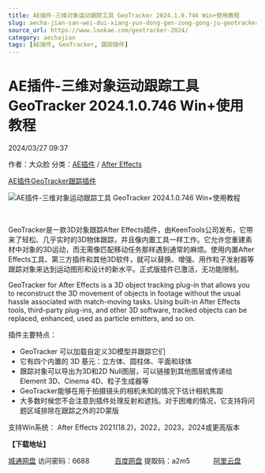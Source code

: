 ```yaml
---
title: AE插件-三维对象运动跟踪工具 GeoTracker 2024.1.0.746 Win+使用教程
slug: aecha-jian-san-wei-dui-xiang-yun-dong-gen-zong-gong-ju-geotracker-2024-1-0-746-win-shi-yong-jiao-cheng
source_url: https://www.lookae.com/geotracker-2024/
category: aechajian
tags: [AE插件, GeoTracker, 跟踪插件]
---
```

# AE插件-三维对象运动跟踪工具 GeoTracker 2024.1.0.746 Win+使用教程

2024/03/27 09:37

作者：大众脸
分类：[AE插件](https://www.lookae.com/after-effects/aechajian/) / [After Effects](https://www.lookae.com/after-effects/)

[AE插件](https://www.lookae.com/tag/ae%e6%8f%92%e4%bb%b6/)[GeoTracker](https://www.lookae.com/tag/geotracker/)[跟踪插件](https://www.lookae.com/tag/%e8%b7%9f%e8%b8%aa%e6%8f%92%e4%bb%b6/)

![AE插件-三维对象运动跟踪工具 GeoTracker 2024.1.0.746 Win+使用教程](https://www.lookae.com/wp-content/uploads/2022/10/KeenTools-GeoTracker.jpg "AE插件-三维对象运动跟踪工具 GeoTracker 2024.1.0.746 Win+使用教程-LookAE.com")

[﻿﻿﻿](https://cloud.video.taobao.com//play/u/705956171/p/1/e/6/t/1/379931977273.mp4)

GeoTracker是一款3D对象跟踪After Effects插件，由KeenTools公司发布，它带来了轻松、几乎实时的3D物体跟踪，并且像内置工具一样工作。它允许您重建素材中对象的3D运动，而无需像匹配移动任务那样遇到通常的麻烦。使用内置After Effects工具、第三方插件和其他3D软件，就可以替换、增强、用作粒子发射器等跟踪对象来达到运动图形和设计的新水平。正式版插件已激活，无功能限制。

GeoTracker for After Effects is a 3D object tracking plug-in that allows you to reconstruct the 3D movement of objects in footage without the usual hassle associated with match-moving tasks. Using built-in After Effects tools, third-party plug-ins, and other 3D software, tracked objects can be replaced, enhanced, used as particle emitters, and so on.

插件主要特点：

* GeoTracker 可以加载自定义3D模型并跟踪它们
* 它有四个内置的 3D 基元：立方体、圆柱体、平面和球体
* 跟踪对象可以导出为3D和2D Null图层，可以链接到其他图层或传递给Element 3D、Cinema 4D、粒子生成器等
* GeoTracker能够在用于拍摄镜头的相机未知的情况下估计相机焦距
* 大多数时候您不会注意到插件处理反射和遮挡。对于困难的情况，它支持将问题区域排除在跟踪之外的2D蒙版

支持Win系统： After Effects 2021(18.2)，2022，2023，2024或更高版本

**【下载地址】**

[城通网盘](https://url70.ctfile.com/f/2827370-1042650217-bf4567?p=4431) 访问密码：6688             [百度网盘](https://pan.baidu.com/s/18LYrMTzlpzQ1c8Q72fVsrA?pwd=a2m5) 提取码：a2m5            [阿里云盘](https://www.alipan.com/s/DSQxq4ohBJD)
